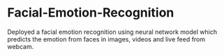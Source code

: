 # Facial-Emotion-Recognition
Deployed a facial emotion recognition using neural network model which predicts the emotion from faces in images, videos and live feed from webcam.
